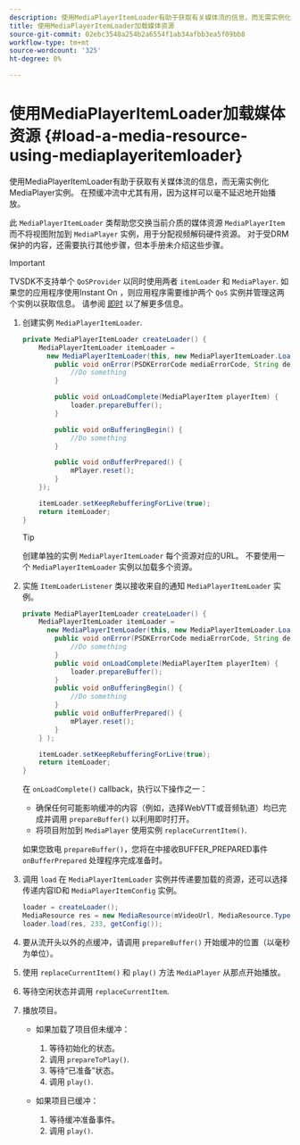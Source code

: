 ```yaml
---
description: 使用MediaPlayerItemLoader有助于获取有关媒体流的信息，而无需实例化MediaPlayer实例。 在预缓冲流中尤其有用，因为这样可以毫不延迟地开始播放。
title: 使用MediaPlayerItemLoader加载媒体资源
source-git-commit: 02ebc3548a254b2a6554f1ab34afbb3ea5f09bb8
workflow-type: tm+mt
source-wordcount: '325'
ht-degree: 0%

---
```


# 使用MediaPlayerItemLoader加载媒体资源 {#load-a-media-resource-using-mediaplayeritemloader}

使用MediaPlayerItemLoader有助于获取有关媒体流的信息，而无需实例化MediaPlayer实例。 在预缓冲流中尤其有用，因为这样可以毫不延迟地开始播放。

此 `MediaPlayerItemLoader` 类帮助您交换当前介质的媒体资源 `MediaPlayerItem` 而不将视图附加到 `MediaPlayer` 实例，用于分配视频解码硬件资源。 对于受DRM保护的内容，还需要执行其他步骤，但本手册未介绍这些步骤。

>[!IMPORTANT]
>
>TVSDK不支持单个 `QoSProvider` 以同时使用两者 `itemLoader` 和 `MediaPlayer`. 如果您的应用程序使用Instant On ，则应用程序需要维护两个 `QoS` 实例并管理这两个实例以获取信息。 请参阅  [即时](../../content-playback-options/buffering-configuration/c-psdk-android-2.7-instant-on.md) 以了解更多信息。

1. 创建实例 `MediaPlayerItemLoader`.

   ```java
   private MediaPlayerItemLoader createLoader() { 
       MediaPlayerItemLoader itemLoader =   
         new MediaPlayerItemLoader(this, new MediaPlayerItemLoader.LoaderListener() { 
           public void onError(PSDKErrorCode mediaErrorCode, String description) { 
               //Do something 
           } 
   
           public void onLoadComplete(MediaPlayerItem playerItem) { 
               loader.prepareBuffer(); 
           } 
   
           public void onBufferingBegin() { 
               //Do something 
           } 
   
           public void onBufferPrepared() { 
               mPlayer.reset(); 
           }  
       }); 
   
       itemLoader.setKeepRebufferingForLive(true); 
       return itemLoader; 
   } 
   ```

   >[!TIP]
   >
   >创建单独的实例 `MediaPlayerItemLoader` 每个资源对应的URL。 不要使用一个 `MediaPlayerItemLoader` 实例以加载多个资源。

1. 实施 `ItemLoaderListener` 类以接收来自的通知 `MediaPlayerItemLoader` 实例。

   ```java
   private MediaPlayerItemLoader createLoader() { 
       MediaPlayerItemLoader itemLoader =   
         new MediaPlayerItemLoader(this, new MediaPlayerItemLoader.LoaderListener() { 
           public void onError(PSDKErrorCode mediaErrorCode, String description) { 
               //Do something 
           } 
           public void onLoadComplete(MediaPlayerItem playerItem) { 
               loader.prepareBuffer(); 
           } 
           public void onBufferingBegin() { 
               //Do something 
           } 
           public void onBufferPrepared() { 
               mPlayer.reset(); 
           }  
       } ); 
   
       itemLoader.setKeepRebufferingForLive(true); 
       return itemLoader; 
   }
   ```

   在 `onLoadComplete()` callback，执行以下操作之一：

   * 确保任何可能影响缓冲的内容（例如，选择WebVTT或音频轨道）均已完成并调用 `prepareBuffer()` 以利用即时打开。
   * 将项目附加到 `MediaPlayer` 使用实例 `replaceCurrentItem()`.

   如果您致电 `prepareBuffer()`，您将在中接收BUFFER_PREPARED事件 `onBufferPrepared` 处理程序完成准备时。

1. 调用 `load` 在 `MediaPlayerItemLoader` 实例并传递要加载的资源，还可以选择传递内容ID和 `MediaPlayerItemConfig` 实例。

   ```java
   loader = createLoader(); 
   MediaResource res = new MediaResource(mVideoUrl, MediaResource.Type.HLS, metadata); 
   loader.load(res, 233, getConfig());
   ```

1. 要从流开头以外的点缓冲，请调用 `prepareBuffer()` 开始缓冲的位置（以毫秒为单位）。
1. 使用 `replaceCurrentItem()` 和 `play()` 方法 `MediaPlayer` 从那点开始播放。
1. 等待空闲状态并调用 `replaceCurrentItem`.
1. 播放项目。

   * 如果加载了项目但未缓冲：

      1. 等待初始化的状态。
      1. 调用 `prepareToPlay()`.
      1. 等待“已准备”状态。
      1. 调用 `play()`.

   * 如果项目已缓冲：

      1. 等待缓冲准备事件。
      1. 调用 `play()`.
